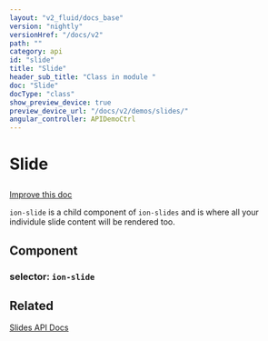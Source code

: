 ```yaml
---
layout: "v2_fluid/docs_base"
version: "nightly"
versionHref: "/docs/v2"
path: ""
category: api
id: "slide"
title: "Slide"
header_sub_title: "Class in module "
doc: "Slide"
docType: "class"
show_preview_device: true
preview_device_url: "/docs/v2/demos/slides/"
angular_controller: APIDemoCtrl 
---
```










<h1 class="api-title">
<a name="slide"></a>

Slide






</h1>

<a class="improve-v2-docs" href='http://github.com/driftyco/ionic/edit/2.0//home/ubuntu/ionic/ionic/components/slides/slides.ts#L657'>
Improve this doc
</a>






<p><code>ion-slide</code> is a child component of <code>ion-slides</code> and is where all your individule slide content will be rendered too.</p>


<h2><a name="Component"></a>Component</h2>
<h3>selector: <code>ion-slide</code></h3>
<!-- @usage tag -->


<!-- @property tags -->



<!-- instance methods on the class --><!-- related link -->

<h2><a name="related"></a>Related</h2>

<a href='/docs/v2/api/components/slides/Slides/'>Slides API Docs</a><!-- end content block -->


<!-- end body block -->

